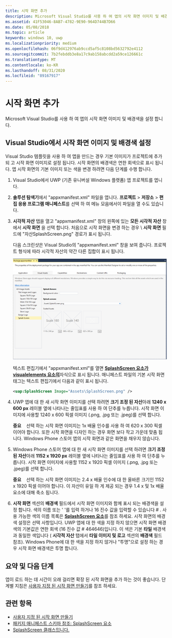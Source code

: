 ```yaml
---
title: 시작 화면 추가
description: Microsoft Visual Studio를 사용 하 여 앱의 시작 화면 이미지 및 배경색을 설정 합니다.
ms.assetid: 41F53046-8AB7-4782-9E90-964D744B7D66
ms.date: 05/08/2018
ms.topic: article
keywords: windows 10, uwp
ms.localizationpriority: medium
ms.openlocfilehash: 06f9d412976ab9ccd5af5c8108bd5632792e4112
ms.sourcegitcommit: 7b2febddb3e8a17c9ab158abcdd2a59ce126661c
ms.translationtype: MT
ms.contentlocale: ko-KR
ms.lasthandoff: 08/31/2020
ms.locfileid: "89167917"
---
```

# <a name="add-a-splash-screen"></a>시작 화면 추가

Microsoft Visual Studio를 사용 하 여 앱의 시작 화면 이미지 및 배경색을 설정 합니다.

## <a name="set-the-splash-screen-image-and-background-color-in-visual-studio"></a>Visual Studio에서 시작 화면 이미지 및 배경색 설정

Visual Studio 템플릿을 사용 하 여 앱을 만드는 경우 기본 이미지가 프로젝트에 추가 되 고 시작 화면 이미지로 설정 됩니다. 시작 화면의 배경색은 연한 회색으로 표시 됩니다. 앱 시작 화면의 기본 이미지 또는 색을 변경 하려면 다음 단계를 수행 합니다.

1. Visual Studio에서 UWP (기존 유니버설 Windows 플랫폼) 앱 프로젝트를 엽니다.
2. **솔루션 탐색기**에서 "appxmanifest.xml" 파일을 엽니다. **프로젝트** &gt; **저장소** &gt; **편집 응용 프로그램 매니페스트**를 선택 하 여 메뉴 모음에서이 파일을 열 수도 있습니다.
3. **시각적 자산** 탭을 열고 "appxmanifest.xml" 창의 왼쪽에 있는 **모든 시각적 자산** 창에서 **시작 화면** 을 선택 합니다. 처음으로 시작 화면을 변경 하는 경우 \\ **시작 화면** 필드에 "자산SplashScreen.png" 경로가 표시 됩니다.

    다음 스크린샷은 Visual Studio의 "appxmanifest.xml" 창을 보여 줍니다. 프로젝트 형식에 따라 시각적 자산의 약간 다른 집합이 표시 됩니다.

    ![Visual Studio 2019의 "appxmanifest.xml" 창 스크린샷](images/appmanifest.png)

    텍스트 편집기에서 "appxmanifest.xml"를 열면 [**SplashScreen 요소가**](/uwp/schemas/appxpackage/appxmanifestschema/element-splashscreen) [**visualelements 요소의**](/uwp/schemas/appxpackage/appxmanifestschema/element-visualelements)자식으로 표시 됩니다. 매니페스트 파일의 기본 시작 화면 태그는 텍스트 편집기에서 다음과 같이 표시 됩니다.

    ```xml
    <uap:SplashScreen Image="Assets\SplashScreen.png" />
    ```

4. UWP 앱에 대 한 새 시작 화면 이미지를 선택 하려면 **크기 조정 된 자산**아래 **1240 x 600 px** 레이블 옆에 나타나는 줄임표를 사용 하 여 단추를 누릅니다. 시작 화면 이미지에 사용할 1240 x 600 픽셀 이미지 (.png, .jpg 또는 .jpeg)를 선택 합니다.

    **중요**    선택 하는 시작 화면 이미지는 1x 배율 인수를 사용 하 여 620 x 300 픽셀 이어야 합니다. 또한 시작 화면을 디자인 하는 경우 화면 보다 작고 가운데 맞춤 됩니다. Windows Phone 스토어 앱의 시작 화면과 같은 화면을 채우지 않습니다.

5. Windows Phone 스토어 앱에 대 한 새 시작 화면 이미지를 선택 하려면 **크기 조정 된 자산**아래 **1152 x 1920 px** 레이블 옆에 나타나는 줄임표를 사용 하 여 단추를 누릅니다. 시작 화면 이미지에 사용할 1152 x 1920 픽셀 이미지 (.png, .jpg 또는 .jpeg)를 선택 합니다.

    **중요**    선택 하는 시작 화면 이미지는 2.4 x 배율 인수에 대 한 올바른 크기인 1152 x 1920 픽셀 이어야 합니다. 이 자산이 유일 하 게 제공 되는 경우 1.4 x 및 1x 배율 요소에 대해 축소 됩니다.

6. **시작 화면** 섹션의 **배경색** 필드에서 시작 화면 이미지와 함께 표시 되는 배경색을 설정 합니다. 색의 이름 또는 ' '를 입력 하거나 16 진수 값을 입력할 수 있습니다 \# . 사용 가능한 색의 이름 목록은 [**SplashScreen 요소**](/uwp/schemas/appxpackage/appxmanifestschema/element-splashscreen)를 참조 하세요. 시작 화면의 배경색 설정은 선택 사항입니다. UWP 앱에 대 한 색을 지정 하지 않으면 시작 화면 배경색의 기본값은 연한 회색 (16 진수 값 \# 464646)입니다. 이 색은 기본 **타일** 배경색과 동일한 색입니다 ( **시각적 자산** 탭에서 **타일 이미지 및 로고** 섹션의 **배경색** 필드 참조). Windows Phone에 대 한 색을 지정 하지 않거나 "투명"으로 설정 하는 경우 시작 화면 배경색은 투명 합니다.

## <a name="summary-and-next-steps"></a>요약 및 다음 단계

앱이 로드 하는 데 시간이 오래 걸리면 확장 된 시작 화면을 추가 하는 것이 좋습니다. 단계별 지침은 [사용자 지정 된 시작 화면 만들기](create-a-customized-splash-screen.md)를 참조 하세요.

## <a name="related-topics"></a>관련 항목

* [사용자 지정 된 시작 화면 만들기](create-a-customized-splash-screen.md)
* [패키지 매니페스트 스키마 참조: SplashScreen 요소](/uwp/schemas/appxpackage/appxmanifestschema/element-splashscreen)
* [SplashScreen 클래스입니다.](/uwp/api/Windows.ApplicationModel.Activation.SplashScreen)